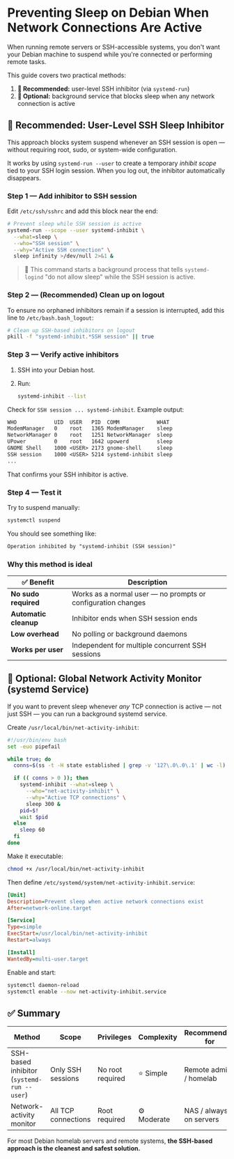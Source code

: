 # Preventing Sleep on Debian When Network Connections Are Active

When running remote servers or SSH-accessible systems, you don't want your Debian machine to suspend while you're connected or performing remote tasks.

This guide covers two practical methods:

1. **🥇 Recommended:** user-level SSH inhibitor (via `systemd-run`)
2. **🧩 Optional:** background service that blocks sleep when any network connection is active

## 🥇 Recommended: User-Level SSH Sleep Inhibitor

This approach blocks system suspend whenever an SSH session is open — without requiring root, sudo, or system-wide configuration.

It works by using `systemd-run --user` to create a temporary *inhibit scope* tied to your SSH login session.
When you log out, the inhibitor automatically disappears.

### Step 1 — Add inhibitor to SSH session

Edit `/etc/ssh/sshrc` and add this block near the end:

```bash
# Prevent sleep while SSH session is active
systemd-run --scope --user systemd-inhibit \
  --what=sleep \
  --who="SSH session" \
  --why="Active SSH connection" \
  sleep infinity >/dev/null 2>&1 &
```

> 🧠 This command starts a background process that tells `systemd-logind`
> "do not allow sleep" while the SSH session is active.

### Step 2 — (Recommended) Clean up on logout

To ensure no orphaned inhibitors remain if a session is interrupted, add this line to `/etc/bash.bash_logout`:

```bash
# Clean up SSH-based inhibitors on logout
pkill -f "systemd-inhibit.*SSH session" || true
```

### Step 3 — Verify active inhibitors

1. SSH into your Debian host.

2. Run:

   ```bash
   systemd-inhibit --list
   ```

Check for `SSH session ... systemd-inhibit`.
Example output:

```txt
WHO            UID  USER   PID  COMM            WHAT                                                     WHY           >
ModemManager   0    root   1365 ModemManager    sleep                                                    ModemManager n>
NetworkManager 0    root   1251 NetworkManager  sleep                                                    NetworkManager>
UPower         0    root   1642 upowerd         sleep                                                    Pause device p>
GNOME Shell    1000 <USER> 2173 gnome-shell     sleep                                                    GNOME needs to>
SSH session    1000 <USER> 5214 systemd-inhibit sleep                                                    Active SSH con>
...
```

That confirms your SSH inhibitor is active.

### Step 4 — Test it

Try to suspend manually:

```bash
systemctl suspend
```

You should see something like:

```txt
Operation inhibited by "systemd-inhibit (SSH session)"
```

### Why this method is ideal

| ✅ Benefit            | Description                                                  |
| --------------------- | ------------------------------------------------------------ |
| **No sudo required**  | Works as a normal user — no prompts or configuration changes |
| **Automatic cleanup** | Inhibitor ends when SSH session ends                         |
| **Low overhead**      | No polling or background daemons                             |
| **Works per user**    | Independent for multiple concurrent SSH sessions             |

## 🧩 Optional: Global Network Activity Monitor (systemd Service)

If you want to prevent sleep whenever *any* TCP connection is active — not just SSH — you can run a background systemd service.

Create `/usr/local/bin/net-activity-inhibit`:

```bash
#!/usr/bin/env bash
set -euo pipefail

while true; do
  conns=$(ss -t -H state established | grep -v '127\.0\.0\.1' | wc -l)

  if (( conns > 0 )); then
    systemd-inhibit --what=sleep \
      --who="net-activity-inhibit" \
      --why="Active TCP connections" \
      sleep 300 &
    pid=$!
    wait $pid
  else
    sleep 60
  fi
done
```

Make it executable:

```bash
chmod +x /usr/local/bin/net-activity-inhibit
```

Then define `/etc/systemd/system/net-activity-inhibit.service`:

```ini
[Unit]
Description=Prevent sleep when active network connections exist
After=network-online.target

[Service]
Type=simple
ExecStart=/usr/local/bin/net-activity-inhibit
Restart=always

[Install]
WantedBy=multi-user.target
```

Enable and start:

```bash
systemctl daemon-reload
systemctl enable --now net-activity-inhibit.service
```

## ✅ Summary

| Method                                     | Scope               | Privileges       | Complexity  | Recommended for         |
| ------------------------------------------ | ------------------- | ---------------- | ----------- | ----------------------- |
| SSH-based inhibitor (`systemd-run --user`) | Only SSH sessions   | No root required | ⭐ Simple   | Remote admin / homelab  |
| Network-activity monitor                   | All TCP connections | Root required    | ⚙️ Moderate | NAS / always-on servers |

For most Debian homelab servers and remote systems,
**the SSH-based approach is the cleanest and safest solution.**
